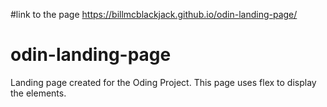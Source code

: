 #link to the page
https://billmcblackjack.github.io/odin-landing-page/

# odin-landing-page
Landing page created for the Oding Project. This page uses flex to display the elements.
